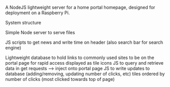A NodeJS lightweight server for a home portal homepage, designed for deployment on a Raspberry Pi.

System structure

Simple Node server to serve files

JS scripts to get news and write time on header (also search bar for search engine)

Lightweight database to hold links to commonly used sites to be on the portal page for rapid access
    displayed as tile icons
        JS to query and retrieve data in get requests --> inject onto portal page
        JS to write updates to database (adding/removing, updating number of clicks, etc)
        tiles ordered by number of clicks (most clicked towards top of page)